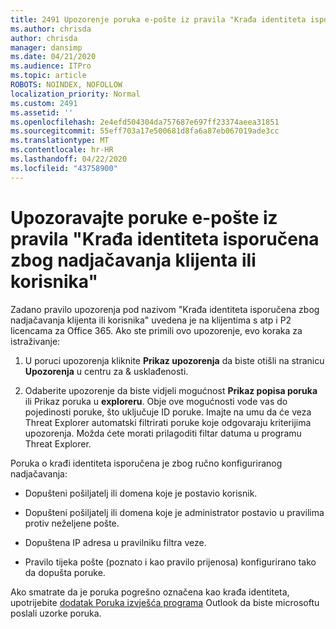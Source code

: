 ```yaml
---
title: 2491 Upozorenje poruka e-pošte iz pravila "Krađa identiteta isporučena zbog nadjačavanja klijenta ili korisnika"
ms.author: chrisda
author: chrisda
manager: dansimp
ms.date: 04/21/2020
ms.audience: ITPro
ms.topic: article
ROBOTS: NOINDEX, NOFOLLOW
localization_priority: Normal
ms.custom: 2491
ms.assetid: ''
ms.openlocfilehash: 2e4efd504304da757687e697ff23374aeea31851
ms.sourcegitcommit: 55eff703a17e500681d8fa6a87eb067019ade3cc
ms.translationtype: MT
ms.contentlocale: hr-HR
ms.lasthandoff: 04/22/2020
ms.locfileid: "43758900"
---
```

# <a name="alert-email-messages-from-the-phish-delivered-due-to-tenant-or-user-override-policy"></a>Upozoravajte poruke e-pošte iz pravila "Krađa identiteta isporučena zbog nadjačavanja klijenta ili korisnika"

Zadano pravilo upozorenja pod nazivom "Krađa identiteta isporučena zbog nadjačavanja klijenta ili korisnika" uvedena je na klijentima s atp i P2 licencama za Office 365. Ako ste primili ovo upozorenje, evo koraka za istraživanje:

1. U poruci upozorenja kliknite **Prikaz upozorenja** da biste otišli na stranicu **Upozorenja** u centru za & usklađenosti.

2. Odaberite upozorenje da biste vidjeli mogućnost **Prikaz popisa poruka** ili Prikaz poruka u **exploreru**. Obje ove mogućnosti vode vas do pojedinosti poruke, što uključuje ID poruke. Imajte na umu da će veza Threat Explorer automatski filtrirati poruke koje odgovaraju kriterijima upozorenja. Možda ćete morati prilagoditi filtar datuma u programu Threat Explorer.

Poruka o krađi identiteta isporučena je zbog ručno konfiguriranog nadjačavanja:

- Dopušteni pošiljatelj ili domena koje je postavio korisnik.

- Dopušteni pošiljatelj ili domena koje je administrator postavio u pravilima protiv neželjene pošte.

- Dopuštena IP adresa u pravilniku filtra veze.

- Pravilo tijeka pošte (poznato i kao pravilo prijenosa) konfigurirano tako da dopušta poruke.

Ako smatrate da je poruka pogrešno označena kao krađa identiteta, upotrijebite [dodatak Poruka izvješća programa](https://support.office.com/article/b5caa9f1-cdf3-4443-af8c-ff724ea719d2) Outlook da biste microsoftu poslali uzorke poruka.
